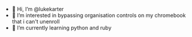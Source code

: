 - 👋 Hi, I’m @lukekarter
- 👀 I’m interested in bypassing organisation controls on my chromebook that i can't unenroll
- 🌱 I’m currently learning python and ruby
<!---
lukekarter/lukekarter is a ✨ special ✨ repository because its `README.md` (this file) appears on your GitHub profile.
You can click the Preview link to take a look at your changes.
--->
